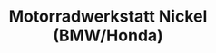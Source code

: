 ---
title: "Motorradwerkstatt Nickel (BMW/Honda)"
url: /berlin/motorradwerkstatt-nickel-bmw-honda/
shop: Motorrad
---